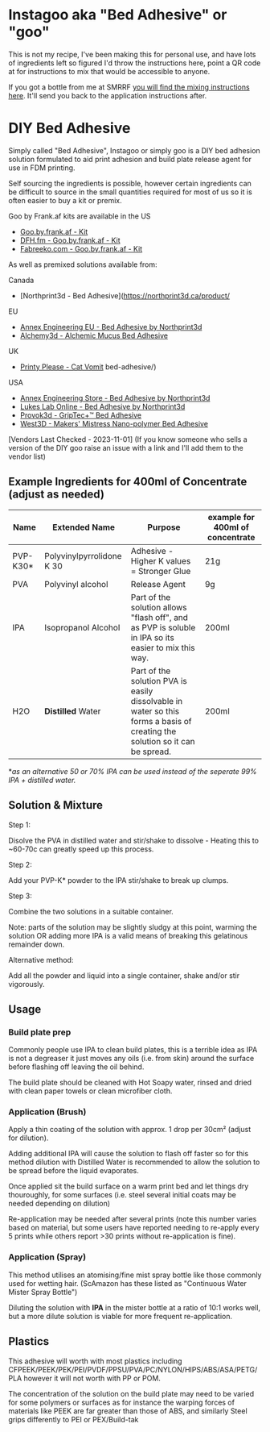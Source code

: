 # Instagoo aka "Bed Adhesive" or "goo"
This is not my recipe, I've been making this for personal use, and have lots of ingredients left so figured I'd throw the instructions here, point a QR code at for instructions to mix that would be accessible to anyone.

If you got a bottle from me at SMRRF [you will find the mixing instructions here](./smrrf.md). It'll send you back to the application instructions after.

# DIY Bed Adhesive

Simply called "Bed Adhesive", Instagoo or simply goo is a
DIY bed adhesion solution formulated to aid print adhesion and build plate release agent for use in FDM printing.

Self sourcing the ingredients is possible, however certain ingredients can be difficult to source in the small quantities required for most of us so it is often easier to buy a kit or premix.

Goo by Frank.af kits are available in the US
- [Goo.by.frank.af - Kit](https://goo.by.frank.af)
- [DFH.fm - Goo.by.frank.af - Kit](https://dfh.fm)
- [Fabreeko.com - Goo.by.frank.af - Kit](https://fabreeko.com)

As well as premixed solutions available from:

Canada
- [Northprint3d - Bed Adhesive](https://northprint3d.ca/product/

EU
- [Annex Engineering EU - Bed Adhesive by Northprint3d](https://annex-engineering.eu/product/bed-adhesive/)
- [Alchemy3d - Alchemic Mucus Bed Adhesive](https://alchemy3d.de/products/alchemy3d-bed-adhesive)

UK
- [Printy Please - Cat Vomit](https://www.printyplease.uk/CV120)
bed-adhesive/)

USA
- [Annex Engineering Store - Bed Adhesive by Northprint3d](https://store.annex.engineering/collections/annex-engineering/products/bed-adhesive-by-northprint-ca)
- [Lukes Lab Online - Bed Adhesive by Northprint3d](https://lukeslabonline.com/products/bed-adhesive)
- [Provok3d - GripTec+™ Bed Adhesive ](https://provok3d.com/product/griptec-bed-adhesive)
- [West3D - Makers' Mistress Nano-polymer Bed Adhesive](https://west3d.com/products/makers-mistress-bed-adhesive)

[Vendors Last Checked - 2023-11-01]
(If you know someone who sells a version of the DIY goo raise an issue with a link and I'll add them to the vendor list)

## Example Ingredients for 400ml of Concentrate (adjust as needed)

| Name      | Extended Name  | Purpose   | example for 400ml of concentrate |
| --------- | ----------------------------------- | ------------------------------------------------------------ | --------------------- |
| PVP-K30\* | Polyvinylpyrrolidone K 30 | Adhesive - Higher K values = Stronger Glue |  21g  |
| PVA       | Polyvinyl alcohol | Release Agent | 9g |
| IPA       | Isopropanol Alcohol | Part of the solution allows "flash off", and as PVP is soluble in IPA so its easier to mix this way. |  200ml |
| H2O       | **Distilled** Water | Part of the solution PVA is easily dissolvable in water so this forms a basis of creating the solution so it can be spread. |  200ml |

\**as an alternative 50 or 70% IPA can be used instead of the seperate 99% IPA + distilled water.*


## Solution & Mixture

Step 1:

Disolve the PVA in distilled water and stir/shake to dissolve - Heating this to ~60-70c can greatly speed up this process.

Step 2:

Add your PVP-K* powder to the IPA stir/shake to break up clumps.

Step 3:

Combine the two solutions in a suitable container.

Note: parts of the solution may be slightly sludgy at this point, warming the solution OR adding more IPA is a valid means of breaking this gelatinous remainder down.


Alternative method:

Add all the powder and liquid into a single container, shake and/or stir vigorously. 


## Usage

### Build plate prep

Commonly people use IPA to clean build plates, this is a terrible idea as IPA is not a degreaser it just moves any oils (i.e. from skin) around the surface before flashing off leaving the oil behind.

The build plate should be cleaned with Hot Soapy water, rinsed and dried with clean paper towels or clean microfiber cloth.

### Application (Brush)

Apply a thin coating of the solution with approx. 1 drop per 30cm² (adjust for dilution).

Adding additional IPA will cause the solution to flash off faster so for this method dilution with Distilled Water is recommended to allow the solution to be spread before the liquid evaporates.

Once applied sit the build surface on a warm print bed and let things dry thouroughly, for some surfaces (i.e. steel several initial coats may be needed depending on dilution)

Re-application may be needed after several prints (note this number varies based on material, but some users have reported needing to re-apply every 5 prints while others report >30 prints without re-application is fine).

### Application (Spray)

This method utilises an atomising/fine mist spray bottle like those commonly used for wetting hair. (ScAmazon has these listed as "Continuous Water Mister Spray Bottle")

Diluting the solution with **IPA** in the mister bottle at a ratio of 10:1 works well, but a more dilute solution is viable for more frequent re-application.

## Plastics

This adhesive will worth with most plastics including CFPEEK/PEEK/PEK/PEI/PVDF/PPSU/PVA/PC/NYLON/HIPS/ABS/ASA/PETG/PLA however it will not worth with PP or POM.

The concentration of the solution on the build plate may need to be varied for some polymers or surfaces as for instance the warping forces of materials like PEEK are far greater than those of ABS, and similarly Steel grips differently to PEI or PEX/Build-tak



